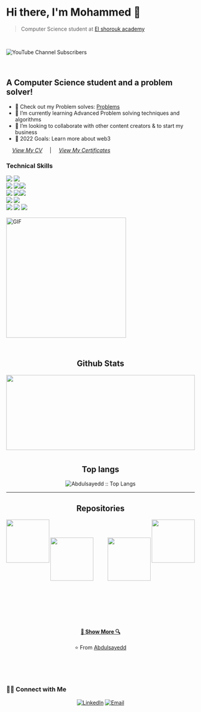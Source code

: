# Hi there, I'm Mohammed 👋 
> Computer Science student at [El shorouk academy](https://www.sha.edu.eg/)

<br/>

![YouTube Channel Subscribers](https://img.shields.io/youtube/channel/subscribers/UCBJ-_qfKxYoegjBe3AYOpbw?logo=youtube&logoColor=red&style=for-the-badge)

<br/>

## A Computer Science student and a problem solver!

- 🔭 Check out my Problem solves: [Problems](https://github.com/Abdulsayedd/Problems)
- 🌱 I’m currently learning Advanced Problem solving techniques and algorithms 
- 👯 I’m looking to collaborate with other content creators & to start my business
- 🥅 2022 Goals: Learn more about web3

&nbsp; &nbsp; *[View My CV](https://drive.google.com/file/d/1LmM3iX8PBKiHK_ynfnqpazofayNscHxQ/view?usp=sharing)*
&nbsp; &nbsp; |  &nbsp; &nbsp; *[View My Certificates](https://github.com/Abdulsayedd/Cirtificates)*
<br />

### Technical Skills
<img src="https://img.shields.io/badge/-Problem%20Solving-ffa804?style=flat"> 
<img src="https://img.shields.io/badge/-C%20&%20C++-659ad2?style=flat&logo=c%2B%2B&logoColor=ffffff"><br />
<img src = "https://img.shields.io/badge/-HTML5-E34F26?style=flat&logo=html5&logoColor=white"> <img src = "https://img.shields.io/badge/-CSS3-1572B6?style=flat&logo=css3&logoColor=white"><img src="https://img.shields.io/badge/-JavaScript-black?style=flat&logo=javascript&logoColor=eed718"> <br />
 <img src="https://img.shields.io/badge/-Java 8-06305b?style=flat&logo=java&logoColor=white"> <img src="https://img.shields.io/badge/-Python%203-black?style=flat&logo=python&logoColor=white"><img src="https://img.shields.io/badge/-Database%20Management-4d008f?style=flat">  <br />
<img src="https://img.shields.io/badge/-Android-black?style=flat&logo=android"> <img src="https://img.shields.io/badge/-JAVA-3a495d?style=flat&logoColor=67b7f7"> <br />
<img src="https://img.shields.io/badge/-Microsoft%20Word-164ead?style=flat&logo=microsoft%20word"> <img src="https://img.shields.io/badge/-Microsoft%20Excel-026f39?style=flat&logo=microsoft%20excel"> <img src="https://img.shields.io/badge/-Microsoft%20PowerPoint-b9361a?style=flat&logo=microsoft%20powerpoint">
<br /><br />

<img align="center" width="320px" alt="GIF" src="https://miro.medium.com/max/480/0*tWkX7jycteZn1qbC.gif" />
<br><br>

#




<h2 align="center">Github Stats</h2>
<p align="center">
<a href="https://github.com/anuraghazra/github-readme-stats" title="Go to Source"><img width="100%" height="200" src="https://github-readme-stats.vercel.app/api?username=zumrudu-anka&show_icons=true&theme=gotham"></a>

#

<h2 align="center">Top langs</h2>
<p align="center"><img src="https://github-readme-stats.vercel.app/api/top-langs/?username=Abdulsayedd&langs_count=10&theme=gotham&text_color=fff&layout=compact" alt="Abdulsayedd :: Top Langs" /></p>


<hr>

<h2 align="center">Repositories</h2>

<p width="100%" align="center">
  <a align="left" href="https://github.com/Abdulsayedd/Problems" title="Algorithms"><img align="left" height="115" src="https://github-readme-stats.vercel.app/api/pin/?username=Abdulsayedd&repo=Problems&theme=gotham"></a><a align="right" href="https://github.com/Abdulsayedd/Data-Structure" title="Data-Structure"><img align="right" height="115" src="https://github-readme-stats.vercel.app/api/pin/?username=Abdulsayedd&repo=Data-Structure&theme=gotham"></a>
</p>
<br><br>
<p width="100%" align="center">
  <a align="left" href="https://github.com/Abdulsayedd/File-structure" title="File-structure"><img align="left" height="115" src="https://github-readme-stats.vercel.app/api/pin/?username=Abdulsayedd&repo=File-structure&theme=gotham"></a>
  <a align="right" href="https://github.com/Abdulsayedd/OOP" title="OOP"><img align="right" height="115" src="https://github-readme-stats.vercel.app/api/pin/?username=Abdulsayedd&repo=OOP&theme=gotham"></a>
<br><br><br><br><br><br><br><br><br><br><br><br><br>
<h4 align="center"><a href=https://github.com/Abdulsayedd?tab=repositories" title="Show Repositories">🔎 Show More 🔍</a></h4>

<p align = "center">
    ⭐️ From <a href="https://github.com/Abdulsayedd/">Abdulsayedd</a>
</p>

<br><br>

#
<h3> 🤝🏻 Connect with Me </h3>

<p align="center">
<a href="https://www.linkedin.com/in/abdulsayed/" target="_blank"><img alt="LinkedIn" src="https://img.shields.io/badge/LinkedIn-@abdulsayed-blue?style=flat&logo=linkedin"></a>
<a href="mailto:abdulsayedd@gmail.com"><img alt="Email" src="https://img.shields.io/badge/Email-abdulsayedd@gmail.com-red?style=flat&logo=gmail"></a>
</p>
